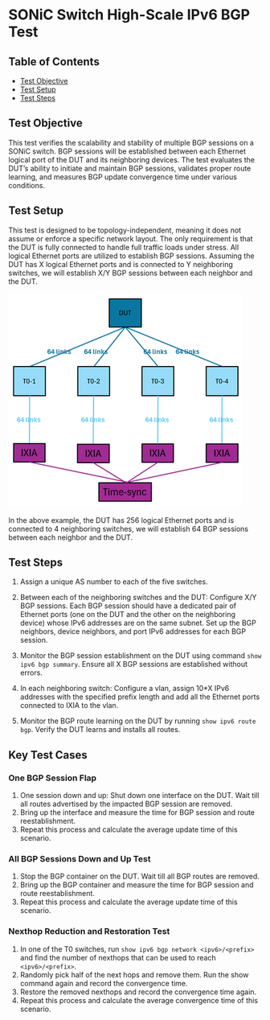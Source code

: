 # SONiC Switch High-Scale IPv6 BGP Test

## Table of Contents

- [Test Objective](#test-objective)
- [Test Setup](#test-setup)
- [Test Steps](#test-steps)

## Test Objective

This test verifies the scalability and stability of multiple BGP sessions on a SONiC switch. BGP sessions will be established between each Ethernet logical port of the DUT and its neighboring devices. The test evaluates the DUT’s ability to initiate and maintain BGP sessions, validates proper route learning, and measures BGP update convergence time under various conditions.

## Test Setup

This test is designed to be topology-independent, meaning it does not assume or enforce a specific network layout. The only requirement is that the DUT is fully connected to handle full traffic loads under stress. All logical Ethernet ports are utilized to establish BGP sessions. Assuming the DUT has X logical Ethernet ports and is connected to Y neighboring switches, we will establish X/Y BGP sessions between each neighbor and the DUT.

![Test Setup](./example_layout.png)

In the above example, the DUT has 256 logical Ethernet ports and is connected to 4 neighboring switches, we will establish 64 BGP sessions between each neighbor and the DUT.

## Test Steps

1. Assign a unique AS number to each of the five switches.

2. Between each of the neighboring switches and the DUT: Configure X/Y BGP sessions. Each BGP session should have a dedicated pair of Ethernet ports (one on the DUT and the other on the neighboring device) whose IPv6 addresses are on the same subnet. Set up the BGP neighbors, device neighbors, and port IPv6 addresses for each BGP session.

3. Monitor the BGP session establishment on the DUT using command `show ipv6 bgp summary`. Ensure all X BGP sessions are established without errors.

4. In each neighboring switch: Configure a vlan, assign 10*X IPv6 addresses with the specified prefix length and add all the Ethernet ports connected to IXIA to the vlan.

5. Monitor the BGP route learning on the DUT by running `show ipv6 route bgp`. Verify the DUT learns and installs all routes.

## Key Test Cases

### One BGP Session Flap

1. One session down and up: Shut down one interface on the DUT. Wait till all routes advertised by the impacted BGP session are removed.
2. Bring up the interface and measure the time for BGP session and route reestablishment.
3. Repeat this process and calculate the average update time of this scenario.

### All BGP Sessions Down and Up Test

1. Stop the BGP container on the DUT. Wait till all BGP routes are removed.
2. Bring up the BGP container and measure the time for BGP session and route reestablishment.
3. Repeat this process and calculate the average update time of this scenario.

### Nexthop Reduction and Restoration Test

1. In one of the T0 switches, run `show ipv6 bgp network <ipv6>/<prefix>` and find the number of nexthops that can be used to reach `<ipv6>/<prefix>`.
2. Randomly pick half of the next hops and remove them. Run the show command again and record the convergence time.
3. Restore the removed nexthops and record the convergence time again.
4. Repeat this process and calculate the average convergence time of this scenario.
